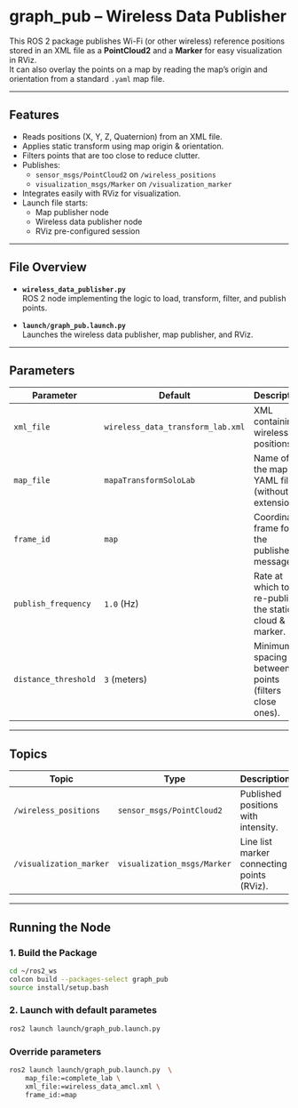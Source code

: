 # graph_pub – Wireless Data Publisher

This ROS 2 package publishes Wi-Fi (or other wireless) reference positions stored in an XML file as a **PointCloud2** and a **Marker** for easy visualization in RViz.  
It can also overlay the points on a map by reading the map’s origin and orientation from a standard `.yaml` map file.

---

## Features

- Reads positions (X, Y, Z, Quaternion) from an XML file.
- Applies static transform using map origin & orientation.
- Filters points that are too close to reduce clutter.
- Publishes:
  - `sensor_msgs/PointCloud2` on `/wireless_positions`
  - `visualization_msgs/Marker` on `/visualization_marker`
- Integrates easily with RViz for visualization.
- Launch file starts:
  - Map publisher node
  - Wireless data publisher node
  - RViz pre-configured session

---

## File Overview

- **`wireless_data_publisher.py`**  
  ROS 2 node implementing the logic to load, transform, filter, and publish points.

- **`launch/graph_pub.launch.py`**  
  Launches the wireless data publisher, map publisher, and RViz.

---

## Parameters

| Parameter          | Default                     | Description                                             |
|---------------------|-----------------------------|---------------------------------------------------------|
| `xml_file`          | `wireless_data_transform_lab.xml` | XML containing wireless positions.                      |
| `map_file`          | `mapaTransformSoloLab`       | Name of the map YAML file (without extension).          |
| `frame_id`          | `map`                        | Coordinate frame for the published messages.            |
| `publish_frequency` | `1.0` (Hz)                   | Rate at which to re-publish the static cloud & marker.   |
| `distance_threshold`| `3` (meters)                 | Minimum spacing between points (filters close ones).    |

---

## Topics

| Topic               | Type                       | Description                                  |
|----------------------|---------------------------|----------------------------------------------|
| `/wireless_positions`| `sensor_msgs/PointCloud2`  | Published positions with intensity.          |
| `/visualization_marker` | `visualization_msgs/Marker` | Line list marker connecting points (RViz). |

---

## Running the Node

### 1. Build the Package
```bash
cd ~/ros2_ws
colcon build --packages-select graph_pub
source install/setup.bash
``` 

### 2. Launch with default parametes 
``` bash
ros2 launch launch/graph_pub.launch.py 
```

### Override parameters
``` bash
ros2 launch launch/graph_pub.launch.py  \
    map_file:=complete_lab \
    xml_file:=wireless_data_amcl.xml \
    frame_id:=map
```

